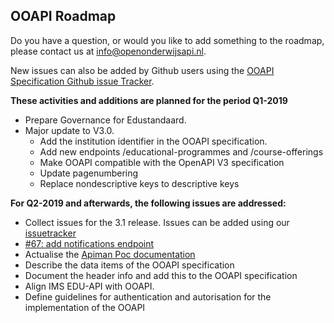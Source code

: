 ## OOAPI Roadmap

Do you have a question, or would you like to add something to the roadmap, 
please contact us at info@openonderwijsapi.nl.

New issues can also be added by Github users using the [OOAPI Specification Github issue Tracker](https://github.com/open-education-api/specification/issues).

**These activities and additions are planned for the period Q1-2019**
- Prepare Governance for Edustandaard.
- Major update to V3.0.
  - Add the institution identifier in the OOAPI specification.
  - Add new endpoints /educational-programmes and /course-offerings
  - Make OOAPI compatible with the OpenAPI V3 specification
  - Update pagenumbering
  - Replace nondescriptive keys to descriptive keys

**For Q2-2019 and afterwards, the following issues are addressed:**
- Collect issues for the 3.1 release. Issues can be added using our
[issuetracker](https://github.com/open-education-api/specification/issues)
- [#67: add notifications endpoint](https://github.com/open-education-api/specification/issues/67)
- Actualise the [Apiman Poc documentation](https://github.com/open-education-api/poc-apiman-docs)
- Describe the data items of the OOAPI specification
- Document the header info and add this to the OOAPI specification
- Align IMS EDU-API with OOAPI.
- Define guidelines for authentication and autorisation for the implementation of the OOAPI
